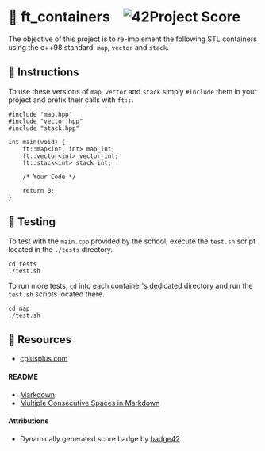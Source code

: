 # :large_orange_diamond: ft_containers &ensp; ![42Project Score](https://badge42.herokuapp.com/api/project/floogman/ft_containers)

The objective of this project is to re-implement the following STL containers using the c++98 standard: `map`, `vector` and `stack`.

## :small_orange_diamond: Instructions

To use these versions of `map`, `vector` and `stack` simply `#include` them in your project and prefix their calls with `ft::`.
```
#include "map.hpp"
#include "vector.hpp"
#include "stack.hpp"

int main(void) {
	ft::map<int, int> map_int;
	ft::vector<int> vector_int;
	ft::stack<int> stack_int;

	/* Your Code */

	return 0;
}
```

## :small_orange_diamond: Testing

To test with the `main.cpp` provided by the school, execute the `test.sh` script located in the `./tests` directory.
```
cd tests
./test.sh
```

To run more tests, `cd` into each container's dedicated directory and run the `test.sh` scripts located there.
```
cd map
./test.sh
```

## :small_orange_diamond: Resources
- [cplusplus.com](https://www.cplusplus.com/)
#### README
- [Markdown](https://docs.github.com/en/github/writing-on-github/getting-started-with-writing-and-formatting-on-github/basic-writing-and-formatting-syntax)
- [Multiple Consecutive Spaces in Markdown](https://steemit.com/markdown/@jamesanto/how-to-add-multiple-spaces-between-texts-in-markdown)
#### Attributions
- Dynamically generated score badge by [badge42](https://github.com/JaeSeoKim/badge42)
